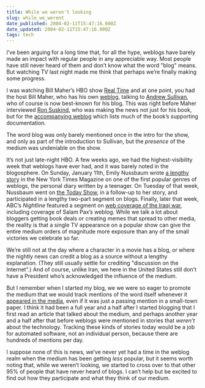 ```yaml
---
title: While we weren't looking
slug: while_we_werent
date_published: 2004-02-11T15:47:16.000Z
date_updated: 2004-02-11T15:47:16.000Z
tags: tech
---
```


I’ve been arguing for a long time that, for all the hype, weblogs have barely made an impact with regular people in any appreciable way. Most people have still never heard of them and don’t know what the word "blog" means. But watching TV last night made me think that perhaps we’re finally making some progress.

I was watching Bill Maher’s HBO show [Real Time](http://www.hbo.com/apps/schedule/ScheduleServlet?ACTION_DETAIL=DETAIL&amp;ID=104233) and at one point, you had the host Bill Maher, who has his own [weblog](http://www.safesearching.com/billmaher/blog/), talking to [Andrew Sullivan](http://www.andrewsullivan.com/index.php?dish_inc=archives/2004_02_08_dish_archive.html#107638616525272086), who of course is now best-known for his blog. This was right before Maher interviewed [Ron Suskind](http://thepriceofloyalty.ronsuskind.com/), who was making the news not just for his book, but for the [accompanying weblog](http://thepriceofloyalty.ronsuskind.com/thebushfiles/) which lists much of the book’s supporting documentation.

The word blog was only barely mentioned once in the intro for the show, and only as part of the introduction to Sullivan, but the *presence* of the medium was undeniable on the show.

It’s not just late-night HBO. A few weeks ago, we had the highest-visibility week that weblogs have ever had, and it was barely noted in the blogosphere. On Sunday, January 11th, Emily Nussbaum wrote [a lengthy story](http://query.nytimes.com/gst/abstract.html?res=F50E17F73E550C728DDDA80894DC404482) in the New York Times Magazine on one of the first popular genres of weblogs, the personal diary written by a teenager. On Tuesday of that week, Nussbaum went on [the Today Show](http://msnbc.msn.com/id/3939829/), in a follow-up to her story, and participated in a lengthy two-part segment on blogs. Finally, later that week, ABC’s *Nightline* featured a segment on [web coverage of the Iraqi war](http://abcnews.go.com/sections/world/SciTech/iraq_warweb030326.html), including coverage of Salam Pax’s weblog. While we talk a lot about bloggers getting book deals or creating memes that spread to other media, the reality is that a single TV appearance on a popular show can give the entire medium orders of magnitude more exposure than any of the small victories we celebrate so far.

We’re still not at the day where a character in a movie has a blog, or where the nightly news can credit a blog as a source without a lengthy explanation. (They still usually settle for crediting "discussion on the Internet".) And of course, unlike Iran, we here in the United States still don’t have a President who’s acknowledged the influence of the medium.

But I remember when I started my blog, we we were so eager to promote the medium that we would track mentions of the word itself whenever it [appeared in the media](http://www.larkfarm.com/wlm/other_media.htm), even if it was just a passing mention in a small-town paper. I think it had been a full year and a half after I started blogging that I first read an article that talked about the medium, and perhaps another year and a half after that before weblogs were mentioned in stories that *weren’t* about the technology. Tracking these kinds of stories today would be a job for automated software, not an individual person, because there are hundreds of mentions per day.

I suppose none of this is news, we’ve never yet had a time in the weblog realm when the medium has been getting *less* popular, but it seems worth noting that, while we weren’t looking, we started to cross over to that other 95% of people that have never heard of blogs. I can’t help but be excited to find out how they participate and what they think of our medium.

